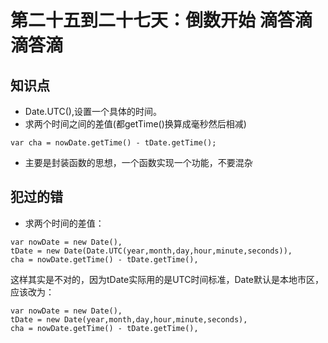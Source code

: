 第二十五到二十七天：倒数开始 滴答滴 滴答滴
==============================
## 知识点
* Date.UTC(),设置一个具体的时间。
* 求两个时间之间的差值(都getTime()换算成毫秒然后相减)
```
var cha = nowDate.getTime() - tDate.getTime();
```
* 主要是封装函数的思想，一个函数实现一个功能，不要混杂

## 犯过的错
* 求两个时间的差值：
```
var nowDate = new Date(),
tDate = new Date(Date.UTC(year,month,day,hour,minute,seconds)),
cha = nowDate.getTime() - tDate.getTime(),
```
这样其实是不对的，因为tDate实际用的是UTC时间标准，Date默认是本地市区，应该改为：
```
var nowDate = new Date(),
tDate = new Date(year,month,day,hour,minute,seconds),
cha = nowDate.getTime() - tDate.getTime(),
```
